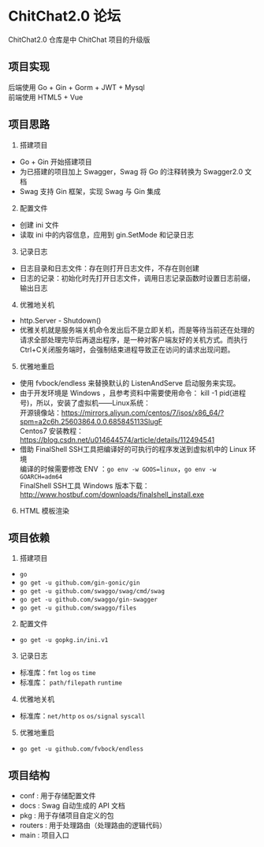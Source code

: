 # ChitChat2.0 论坛
ChitChat2.0 仓库是中 ChitChat 项目的升级版 

## 项目实现
后端使用 Go + Gin + Gorm + JWT + Mysql  
前端使用 HTML5 + Vue
## 项目思路
1. 搭建项目
* Go + Gin 开始搭建项目
* 为已搭建的项目加上 Swagger，Swag 将 Go 的注释转换为 Swagger2.0 文档
* Swag 支持 Gin 框架，实现 Swag 与 Gin 集成

2. 配置文件
* 创建 ini 文件
* 读取 ini 中的内容信息，应用到 gin.SetMode 和记录日志

3. 记录日志
* 日志目录和日志文件：存在则打开日志文件，不存在则创建
* 日志的记录：初始化时先打开日志文件，调用日志记录函数时设置日志前缀，输出日志

4. 优雅地关机
* http.Server - Shutdown()
* 优雅关机就是服务端关机命令发出后不是立即关机，而是等待当前还在处理的请求全部处理完毕后再退出程序，是一种对客户端友好的关机方式。而执行Ctrl+C关闭服务端时，会强制结束进程导致正在访问的请求出现问题。

5. 优雅地重启
* 使用 fvbock/endless 来替换默认的 ListenAndServe 启动服务来实现。
* 由于开发环境是 Windows ，且参考资料中需要使用命令： kill -1 pid(进程号)，所以，安装了虚拟机——Linux系统：  
开源镜像站：https://mirrors.aliyun.com/centos/7/isos/x86_64/?spm=a2c6h.25603864.0.0.685845113SlugF  
Centos7 安装教程：https://blog.csdn.net/u014644574/article/details/112494541
* 借助 FinalShell SSH工具把编译好的可执行的程序发送到虚拟机中的 Linux 环境  
编译的时候需要修改 ENV ：`go env -w GOOS=linux`，`go env -w GOARCH=adm64`  
FinalShell SSH工具 Windows 版本下载：http://www.hostbuf.com/downloads/finalshell_install.exe

6. HTML 模板渲染

## 项目依赖
1. 搭建项目
* `go`
* `go get -u github.com/gin-gonic/gin`  
* `go get -u github.com/swaggo/swag/cmd/swag`
* `go get -u github.com/swaggo/gin-swagger`
* `go get -u github.com/swaggo/files`

2. 配置文件
* `go get -u gopkg.in/ini.v1`

3. 记录日志
* 标准库：`fmt` `log` `os` `time`
* 标准库： `path/filepath` `runtime`

4. 优雅地关机
* 标准库：`net/http` `os` `os/signal` `syscall`

5. 优雅地重启
* `go get -u github.com/fvbock/endless`

## 项目结构
- conf : 用于存储配置文件
- docs : Swag 自动生成的 API 文档 
- pkg : 用于存储项目自定义的包
- routers : 用于处理路由（处理路由的逻辑代码）
- main : 项目入口